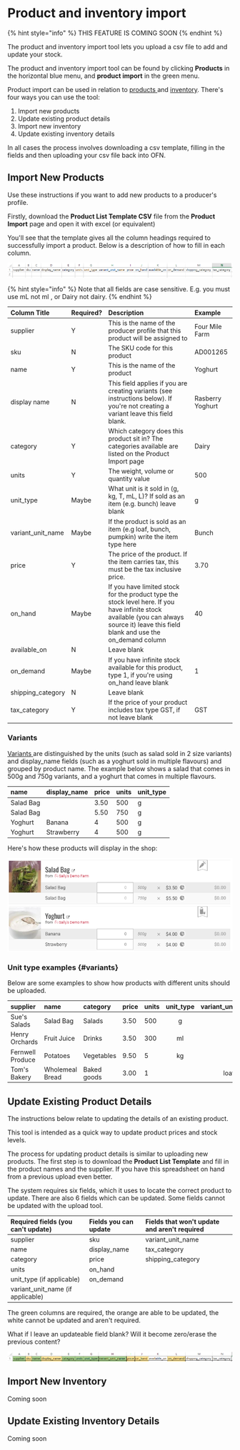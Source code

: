# Product and inventory import

{% hint style="info" %}
THIS FEATURE IS COMING SOON
{% endhint %}

The product and inventory import tool lets you upload a csv file to add and update your stock.

The product and inventory import tool can be found by clicking **Products** in the horizontal blue menu, and **product import** in the green menu.

Product import can be used in relation to [products ](../../basic-features/products.md)and [inventory](inventory-tool.md). There's four ways you can use the tool:

1. Import new products
2. Update existing product details
3. Import new inventory
4. Update existing inventory details

In all cases the process involves downloading a csv template, filling in the fields and then uploading your csv file back into OFN.

## Import New Products

Use these instructions if you want to add new products to a producer's profile.

Firstly, download the **Product List Template CSV** file from the **Product Import** page and open it with excel \(or equivalent\)

You'll see that the template gives all the column headings required to successfully import a product. Below is a description of how to fill in each column.

![](../../.gitbook/assets/image%20%2820%29.png)

{% hint style="info" %}
Note that all fields are case sensitive. E.g. you must use mL not ml , or Dairy not dairy.
{% endhint %}

| Column Title | Required? | Description | Example |
| :--- | :--- | :--- | :--- |
| supplier | Y | This is the name of the producer profile that this product will be assigned to | Four Mile Farm |
| sku | N | The SKU code for this product | AD001265 |
| name | Y | This is the name of the product | Yoghurt |
| display name | N | This field applies if you are creating variants \(see instructions below\). If you're not creating a variant leave this field blank. | Rasberry Yoghurt |
| category | Y | Which category does this product sit in? The categories available are listed on the Product Import page | Dairy |
| units | Y | The weight, volume or quantity value | 500 |
| unit\_type | Maybe | What unit is it sold in \(g, kg, T, mL, L\)? If sold as an item \(e.g. bunch\) leave blank | g |
| variant\_unit\_name | Maybe | If the product is sold as an item \(e.g loaf, bunch, pumpkin\) write the item type here | Bunch |
| price | Y | The price of the product. If the item carries tax, this must be the tax inclusive price. | 3.70 |
| on\_hand | Maybe | If you have limited stock for the product type the stock level here. If you have infinite stock available \(you can always source it\) leave this field blank and use the on\_demand column | 40 |
| available\_on | N | Leave blank |  |
| on\_demand | Maybe | If you have infinite stock available for this product, type 1, if you're using on\_hand leave blank | 1 |
| shipping\_category | N | Leave blank |  |
| tax\_category | Y | If the price of your product includes tax type GST, if not leave blank | GST |

### Variants

[Variants ](product-variants.md)are distinguished by the units \(such as salad sold in 2 size variants\) and display\_name fields \(such as a yoghurt sold in multiple flavours\) and grouped by product name. The example below shows a salad that comes in 500g and 750g variants, and a yoghurt that comes in multiple flavours.

| name | display\_name | price | units | unit\_type |
| :--- | :--- | :--- | :--- | :--- |
| Salad Bag |  | 3.50 | 500 | g |
| Salad Bag |  | 5.50 | 750 | g |
| Yoghurt | Banana | 4 | 500 | g |
| Yoghurt | Strawberry | 4 | 500 | g |

Here's how these products will display in the shop:

![](../../.gitbook/assets/image.png)

### Unit type examples {#variants}

Below are some examples to show how products with different units should be uploaded.

| supplier | **name** | **category** | **price** | **units** | **unit\_type** | **variant\_unit\_name** |
| :--- | :--- | :--- | :--- | :--- | :---: | :---: |
| Sue's Salads | Salad Bag | Salads | 3.50 | 500 | g |   |
| Henry Orchards | Fruit Juice | Drinks | 3.50 | 300 | ml |   |
| Fernwell Produce | Potatoes | Vegetables | 9.50 | 5 | kg |   |
| Tom's Bakery | Wholemeal Bread | Baked goods | 3.00 | 1 |   | loaf |

## Update Existing Product Details

The instructions below relate to updating the details of an existing product. 

This tool is intended as a quick way to update product prices and stock levels.

The process for updating product details is similar to uploading new products. The first step is to download the **Product List Template** and fill in the product names and the supplier. If you have this spreadsheet on hand from a previous upload even better. 

The system requires six fields, which it uses to locate the correct product to update. There are also 6 fields which can be updated. Some fields cannot be updated with the upload tool.

| Required fields \(you can't update\) | Fields you can update | Fields that won't update and aren't required |
| :--- | :--- | :--- |
| supplier | sku | variant\_unit\_name |
| name | display\_name | tax\_category |
| category | price | shipping\_category |
| units | on\_hand |  |
| unit\_type \(if applicable\) | on\_demand |  |
| variant\_unit\_name \(if applicable\) |  |  |

The green columns are required, the orange are able to be updated, the white cannot be updated and aren't required.

What if I leave an updateable field blank? Will it become zero/erase the previous content?

![](../../.gitbook/assets/image%20%281%29.png)

## Import New Inventory

Coming soon

## Update Existing Inventory Details

Coming soon

